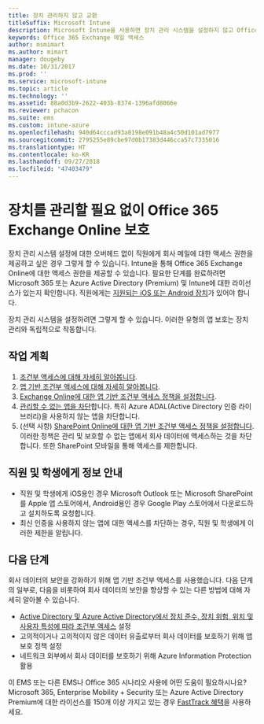 ```yaml
---
title: 장치 관리하지 않고 교환
titleSuffix: Microsoft Intune
description: Microsoft Intune을 사용하면 장치 관리 시스템을 설정하지 않고 Office 365 Exchange Online 이메일에 대한 액세스 권한을 직원에게 제공할 수 있습니다.
keywords: Office 365 Exchange 메일 액세스
author: msmimart
ms.author: mimart
manager: dougeby
ms.date: 10/31/2017
ms.prod: ''
ms.service: microsoft-intune
ms.topic: article
ms.technology: ''
ms.assetid: 88a0d3b9-2622-403b-8374-1396afd8066e
ms.reviewer: pchacon
ms.suite: ems
ms.custom: intune-azure
ms.openlocfilehash: 940d64cccad93a8198e091b48a4c50d101ad7977
ms.sourcegitcommit: 2795255e89cbe97d0b17383d446cca57c7335016
ms.translationtype: HT
ms.contentlocale: ko-KR
ms.lasthandoff: 09/27/2018
ms.locfileid: "47403479"
---
```

# <a name="protect-office-365-exchange-online-without-requiring-device-management"></a>장치를 관리할 필요 없이 Office 365 Exchange Online 보호

장치 관리 시스템 설정에 대한 오버헤드 없이 직원에게 회사 메일에 대한 액세스 권한을 제공하고 싶은 경우 그렇게 할 수 있습니다. Intune을 통해 Office 365 Exchange Online에 대한 액세스 권한을 제공할 수 있습니다. 필요한 단계를 완료하려면 Microsoft 365 또는 Azure Active Directory (Premium) 및 Intune에 대한 라이선스가 있는지 확인합니다. 직원에게는 [지원되는 iOS 또는 Android 장치](supported-devices-browsers.md)가 있어야 합니다. 

장치 관리 시스템을 설정하려면 그렇게 할 수 있습니다. 이러한 유형의 앱 보호는 장치 관리와 독립적으로 작동합니다. 

## <a name="action-plan"></a>작업 계획

1. [조건부 액세스에 대해 자세히 알아봅니다](conditional-access.md). 
2. [앱 기반 조건부 액세스에 대해 자세히 알아봅니다](app-based-conditional-access-intune.md).
3. [Exchange Online에 대한 앱 기반 조건부 액세스 정책을 설정합니다](app-based-conditional-access-intune-create.md).
4. [관리할 수 없는 앱을 차단](app-modern-authentication-block.md)합니다. 특히 Azure ADAL(Active Directory 인증 라이브러리)을 사용하지 않는 앱을 차단합니다.
5. (선택 사항) [SharePoint Online에 대한 앱 기반 조건부 액세스 정책을 설정합니다](app-based-conditional-access-intune-create.md). 이러한 정책은 관리 및 보호할 수 없는 앱에서 회사 데이터에 액세스하는 것을 차단합니다. 또한 SharePoint 모바일을 통해 액세스를 제한합니다. 

## <a name="what-to-tell-employees-and-students"></a>직원 및 학생에게 정보 안내

* 직원 및 학생에게 iOS용인 경우 Microsoft Outlook 또는 Microsoft SharePoint를 Apple 앱 스토어에서, Android용인 경우 Google Play 스토어에서 다운로드하고 설치하도록 요청합니다. 
* 최신 인증을 사용하지 않는 앱에 대한 액세스를 차단하는 경우, 직원 및 학생에게 이러한 제한을 알립니다. 

## <a name="next-steps"></a>다음 단계

회사 데이터의 보안을 강화하기 위해 앱 기반 조건부 액세스를 사용했습니다. 다음 단계의 일부로, 다음을 비롯하여 회사 데이터의 보안을 향상할 수 있는 다른 방법에 대해 자세히 알아볼 수 있습니다. 

* [Active Directory 및 Azure Active Directory에서 장치 준수, 장치 위험, 위치 및 사용자 특성에 따라 조건부 액세스](https://docs.microsoft.com/azure/active-directory/active-directory-conditional-access-azure-portal) 설정  
* 고의적이거나 고의적이지 않은 데이터 유출로부터 회사 데이터를 보호하기 위해 앱 보호 정책 설정 
* 네트워크 외부에서 회사 데이터를 보호하기 위해 Azure Information Protection 활용 

이 EMS 또는 다른 EMS나 Office 365 시나리오 사용에 어떤 도움이 필요하시나요? Microsoft 365, Enterprise Mobility + Security 또는 Azure Active Directory Premium에 대한 라이선스를 150개 이상 가지고 있는 경우 [FastTrack 혜택](https://docs.microsoft.com/enterprise-mobility-security/solutions/enterprise-mobility-fasttrack-program)을 사용하세요. 